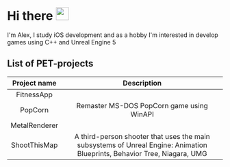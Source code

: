 # Hi there <img src="https://raw.githubusercontent.com/MartinHeinz/MartinHeinz/master/wave.gif" width="30px">
I'm Alex, I study iOS development and as a hobby I'm interested in develop games using C++ and Unreal Engine 5

## List of PET-projects
| Project name  | Description |
|:------------:|:-----------:|
| FitnessApp |  | 
| PopCorn | Remaster MS-DOS PopCorn game using WinAPI | 
| MetalRenderer |  | 
| ShootThisMap | A third-person shooter that uses the main subsystems of Unreal Engine: Animation Blueprints, Behavior Tree, Niagara, UMG |

